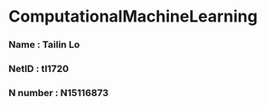 # ComputationalMachineLearning


### Name     : Tailin Lo
### NetID    : tl1720
### N number : N15116873
